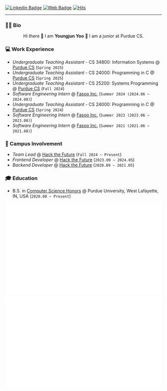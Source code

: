 <!--![](https://github.com/youngjun-yoo16/Images/blob/main/yellow_white_final_bigsubtitle.png?raw=true)
## Hi there 👋 I'm Youngjun! :smiley:

**youngjun-yoo16/youngjun-yoo16** is a ✨ _special_ ✨ repository because its `README.md` (this file) appears on your GitHub profile.

Here are some ideas to get you started:

- 🔭 I’m currently working on ...
- 🌱 I’m currently learning ...
- 👯 I’m looking to collaborate on ...
- 🤔 I’m looking for help with ...
- 💬 Ask me about ...
- 📫 How to reach me: ...
- 😄 Pronouns: ...
- ⚡ Fun fact: ...

**Welcome to my GitHub! I'm a Computer Science Honors student at Purdue University, West Lafayette.**

**I'm currently a part of the [**@Hack-the-Future**](https://github.com/Hack-the-Future), as a developer in the YWCA Billing team.**

**During this summer, I was grateful to return to [**Fasoo**](https://en.fasoo.com/) as a Software Engineering Intern!**

**In the summer of 2021, I had the opportunity to work as a Software Engineering Intern at [**Fasoo**](https://en.fasoo.com/).**

**In the past, I've had the pleasure of contributing to the Niches Land Trust team as a backend developer within [**@Hack-the-Future**](https://github.com/Hack-the-Future).**

**I have also worked as an undergraduate research assistant at [**@Duality Lab - ECE@Purdue**](https://github.com/PurdueDualityLab).**

* **:hatching_chick: [Visit my website for more information!](https://youngjun-yoo16.github.io/)** -->

[![Linkedin Badge](https://img.shields.io/badge/-LinkedIn-blue?style=flat-square&logo=Linkedin&logoColor=white&link=https://https://www.linkedin.com/in/youngjun-yoo/)](https://www.linkedin.com/in/youngjun-yoo/)
[![Web Badge](https://img.shields.io/badge/-Web-yellow?style=flat-square&logo=GoogleChrome&logoColor=white&link=https://youngjun-yoo16.github.io/)](https://youngjun-yoo16.github.io/)
[![Hits](https://hits.seeyoufarm.com/api/count/incr/badge.svg?url=https%3A%2F%2Fgithub.com%2Fjihochoi&title=Hits&edge_flat=true&count_bg=%23DB6264)](https://youngjun-yoo16.github.io/)

---

### 🙋‍♂️ Bio

<div align="center">
    Hi there 👋 I am <b>Youngjun Yoo</b> 🙂 I am a junior at Purdue CS.
</div>


### 💻 Work Experience
* *Undergraduate Teaching Assistant* - CS 34800: Information Systems @ [Purdue CS](https://www.cs.purdue.edu/) (`Spring 2025`)
* *Undergraduate Teaching Assistant* - CS 24000: Programming in C @ [Purdue CS](https://www.cs.purdue.edu/) (`Spring 2025`)
* *Undergraduate Teaching Assistant* - CS 25200: Systems Programming @ [Purdue CS](https://www.cs.purdue.edu/) (`Fall 2024`)
* *Software Engineering Intern* @ [Fasoo Inc.](https://en.fasoo.com/) (`Summer 2024 (2024.06 ~ 2024.08)`)
* *Undergraduate Teaching Assistant* - CS 24000: Programming in C @ [Purdue CS](https://www.cs.purdue.edu/) (`Spring 2024`)
* *Software Engineering Intern* @ [Fasoo Inc.](https://en.fasoo.com/) (`Summer 2023 (2023.06 ~ 2023.08)`)
* *Software Engineering Intern* @ [Fasoo Inc.](https://en.fasoo.com/) (`Summer 2021 (2021.06 ~ 2021.08)`)

### 🚀 Campus Involvement
* *Team Lead* @ [Hack the Future](https://htfpurdue.org/) (`Fall 2024 ~ Present`)
* *Frontend Developer* @ [Hack the Future](https://htfpurdue.org/) (`2023.09 ~ 2024.05`)
* *Backend Developer* @ [Hack the Future](https://htfpurdue.org/) (`2020.09 ~ 2021.05`)

### 🎓 Education
* B.S. in [Computer Science Honors](https://www.cs.purdue.edu/) @ Purdue University, West Lafayette, IN, USA (`2020.08 ~ Present`)

[0]: https://youngjun-yoo16.github.io/

![](https://raw.githubusercontent.com/youngjun-yoo16/github-stats/master/generated/overview.svg#gh-dark-mode-only)
![](https://raw.githubusercontent.com/youngjun-yoo16/github-stats/master/generated/languages.svg#gh-dark-mode-only)

